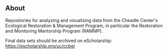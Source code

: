 ## About

Repositories for analyzing and visualizing data from the Cheadle Center's Ecological Restoration & Management Program, in particular the Restoration and Monitoring Mentorship Program (RAMMP).

Final data sets should be archived on eScholarship: https://escholarship.org/uc/ccber


